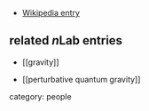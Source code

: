 
* [Wikipedia entry](https://en.wikipedia.org/wiki/Martinus_J._G._Veltman)

## related $n$Lab entries

* [[gravity]]

* [[perturbative quantum gravity]]

category: people
